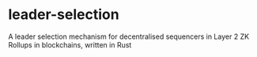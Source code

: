 # leader-selection
A leader selection mechanism for decentralised sequencers in Layer 2 ZK Rollups in blockchains, written in Rust
